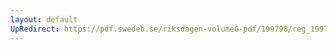```yaml
---
layout: default
UpRedirect: https://pdf.swedeb.se/riksdagen-volumeG-pdf/199798/reg_199798/reg_199798_0092.pdf
---
```

